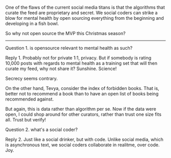 
One of the flaws of the current social media titans is that the
algorithms that curate the feed are proprietary and secret.
We social coders can strike a blow for mental health by open
sourcing everything from the beginning and developing in a fish
bowl.

So why not open source the MVP this Christmas season?

----
Question 1. is opensource relevant to mental health as such?

Reply 1. Probably not for private 1:1, privacy. 
But if somebody is rating 10,000 posts with regards to mental
health as a training set that will then curate my feed, why not
share it? Sunshine. Science!

Secrecy seems contrary.

On the other hand, Tevya, consider the index of forbidden books.
That is, better not to recommend a book than to have an open list
of books being recommended against.

But again, this is data rather than algorithm per se.
Now if the data were open, I could shop around for other
curators, rather than trust one size fits all.
Trust but verify!

Question 2. what's a social coder?

Reply 2. Just like a social drinker, but with code. Unlike social media, which is asynchronous text, we social coders collaborate in realitme, over code. Joy.

